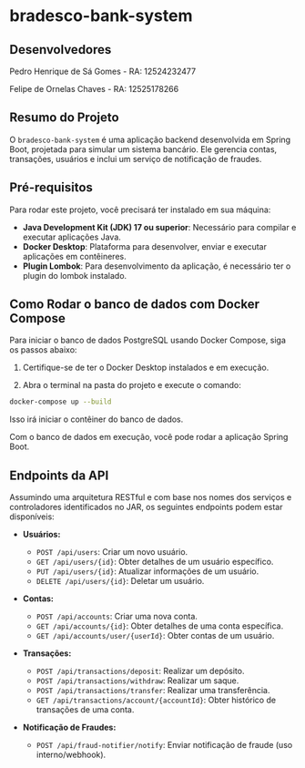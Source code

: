 # bradesco-bank-system

## Desenvolvedores

Pedro Henrique de Sá Gomes - RA: 12524232477

Felipe de Ornelas Chaves - RA: 12525178266



## Resumo do Projeto

O `bradesco-bank-system` é uma aplicação backend desenvolvida em Spring Boot, projetada para simular um
sistema bancário. Ele gerencia contas, transações, usuários e inclui um serviço de notificação de fraudes.




## Pré-requisitos

Para rodar este projeto, você precisará ter instalado em sua máquina:

- **Java Development Kit (JDK) 17 ou superior**: Necessário para compilar e executar aplicações Java.
- **Docker Desktop**: Plataforma para desenvolver, enviar e executar aplicações em contêineres.
- **Plugin Lombok**: Para desenvolvimento da aplicação, é necessário ter o plugin do lombok instalado.

## Como Rodar o banco de dados com Docker Compose

Para iniciar  o banco de dados PostgreSQL usando Docker Compose, siga os passos abaixo:

1. Certifique-se de ter o Docker Desktop instalados e em execução.

2. Abra o terminal na pasta do projeto e execute o comando:

```bash
docker-compose up --build
```

Isso irá iniciar o contêiner do banco de dados.

Com o banco de dados em execução, você pode rodar a aplicação Spring Boot.

## Endpoints da API

Assumindo uma arquitetura RESTful e com base nos nomes dos serviços e controladores identificados no JAR, os seguintes endpoints podem estar disponíveis:

- **Usuários:**
    - `POST /api/users`: Criar um novo usuário.
    - `GET /api/users/{id}`: Obter detalhes de um usuário específico.
    - `PUT /api/users/{id}`: Atualizar informações de um usuário.
    - `DELETE /api/users/{id}`: Deletar um usuário.

- **Contas:**
    - `POST /api/accounts`: Criar uma nova conta.
    - `GET /api/accounts/{id}`: Obter detalhes de uma conta específica.
    - `GET /api/accounts/user/{userId}`: Obter contas de um usuário.

- **Transações:**
    - `POST /api/transactions/deposit`: Realizar um depósito.
    - `POST /api/transactions/withdraw`: Realizar um saque.
    - `POST /api/transactions/transfer`: Realizar uma transferência.
    - `GET /api/transactions/account/{accountId}`: Obter histórico de transações de uma conta.

- **Notificação de Fraudes:**
    - `POST /api/fraud-notifier/notify`: Enviar notificação de fraude (uso interno/webhook).
